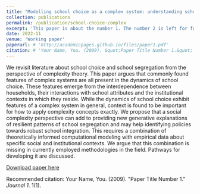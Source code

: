 ```yaml
---
title: "Modelling school choice as a complex system: understanding school segregation"
collection: publications
permalink: /publication/school-choice-complex
excerpt: 'This paper is about the number 1. The number 2 is left for future work.'
date: 2022-11
venue: 'Working paper'
paperurl: # 'http://academicpages.github.io/files/paper1.pdf'
citation: # 'Your Name, You. (2009). &quot;Paper Title Number 1.&quot; <i>Journal 1</i>. 1(1).'
---
```

We revisit literature about school choice and school segregation from the perspective of complexity theory. This paper argues
that commonly found features of complex systems are all present in the dynamics of school choice. These features emerge from
the interdependence between households, their interactions with school attributes and the institutional contexts in which they
reside. While the dynamics of school choice exhibit features of a complex system in general, context is found to be important for
how to apply complexity concepts exactly. We propose that a social complexity perspective can add to providing new generative
explanations of resilient patterns of school segregation and may help identifying policies towards robust school integration. This
requires a combination of theoretically informed computational modeling with empirical data about specific social and institutional
contexts. We argue that this combination is missing in currently employed methodologies in the field. Pathways for developing it
are discussed.

[Download paper here](http://academicpages.github.io/files/paper1.pdf)

Recommended citation: Your Name, You. (2009). "Paper Title Number 1." <i>Journal 1</i>. 1(1).